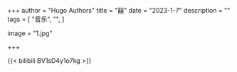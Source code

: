 +++
author = "Hugo Authors"
title = "囍"
date = "2023-1-7"
description = ""
tags = [
    "音乐",
    "",
]

image = "1.jpg"

+++





{{< bilibili BV1sD4y1o7kg >}}


